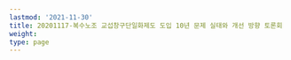 ```yaml
---
lastmod: '2021-11-30'
title: 20201117-복수노조 교섭창구단일화제도 도입 10년 문제 실태와 개선 방향 토론회
weight: 
type: page
---
```

